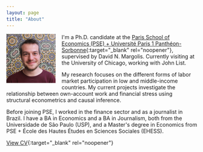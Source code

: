 ```yaml
---
layout: page
title: "About"
---
```


<img
src="/assets/images/thiago_scarelli.jpg"
alt="Thiago Scarelli"
style="float: left;
	padding-right: 16px;
    padding-bottom: 16px;
    width: 130px;">

I'm a Ph.D. candidate at the [Paris School of Economics (PSE) + Université Paris 1 Panthéon-Sorbonne](https://www.parisschoolofeconomics.eu/en/scarelli-thiago/){:target="_blank" rel="noopener"}, supervised by David N. Margolis. Currently visiting at the University of Chicago, working with John List.

My research focuses on the different forms of labor market participation in low and middle-income countries. My current projects investigate the relationship between own-account work and financial stress using structural econometrics and causal inference.

Before joining PSE, I worked in the finance sector and as a journalist in Brazil. I have a BA in Economics and a BA in Journalism, both from the Universidade de São Paulo (USP), and a Master's degree in Economics from PSE + École des Hautes Études en Sciences Sociales (EHESS).

[View CV](https://thiagoscarelli.github.io/assets/pdfs/thiago_scarelli_cv.pdf){:target="_blank" rel="noopener"}
